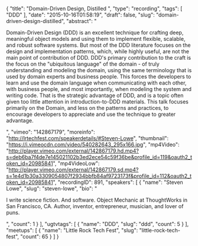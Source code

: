 {
  "title": "Domain-Driven Design, Distilled ",
  "type": "recording",
  "tags": [
    "DDD"
  ],
  "date": "2015-10-16T01:58:19",
  "draft": false,
  "slug": "domain-driven-design-distilled",
  "abstract": "<p>Domain-Driven Design (DDD) is an excellent technique for crafting deep, meaningful object models and using them to implement flexible, scalable, and robust software systems. But most of the DDD literature focuses on the design and implementation patterns, which, while highly useful, are not the main point of contribution of DDD. DDD's primary contribution to the craft is the focus on the \"ubiquitous language\" of the domain - of truly understanding and modeling the domain, using the same terminology that is used by domain experts and business people. This forces the developers to learn and use the domain language when communicating with each other, with business people, and most importantly, when modeling the system and writing code. That is the strategic advantage of DDD, and is a topic often given too little attention in introduction-to-DDD materials. This talk focuses primarily on the Domain, and less on the patterns and practices, to encourage developers to appreciate and use the technique to greater advantage.</p>",
  "vimeo": "142867179",
  "moreinfo": "http://lrtechfest.com/speakerdetails/#Steven-Lowe",
  "thumbnail": "https://i.vimeocdn.com/video/540282643_295x166.jpg",
  "mp4Video": "http://player.vimeo.com/external/142867179.hd.mp4?s=deb6ba7f4de7e145021102b3ed2ece54c59f36be&profile_id=119&oauth2_token_id=20985841",
  "mp4VideoLow": "http://player.vimeo.com/external/142867179.sd.mp4?s=1e4d1b30a3309054807f2934bbfb84af9723173f&profile_id=112&oauth2_token_id=20985841",
  "recordingID": 891,
  "speakers": [
    {
      "name": "Steven Lowe",
      "slug": "steven-lowe",
      "bio": "<p>I write science fiction. And software. Object Mechanic at ThoughtWorks in San Francisco, CA. Author, inventor, entrepreneur, musician, and lover of puns.</p>",
      "count": 1
    }
  ],
  "ugtvtags": [
    {
      "name": "DDD",
      "slug": "ddd",
      "count": 5
    }
  ],
  "meetups": [
    {
      "name": "Little Rock Tech Fest",
      "slug": "little-rock-tech-fest",
      "count": 65
    }
  ]
}